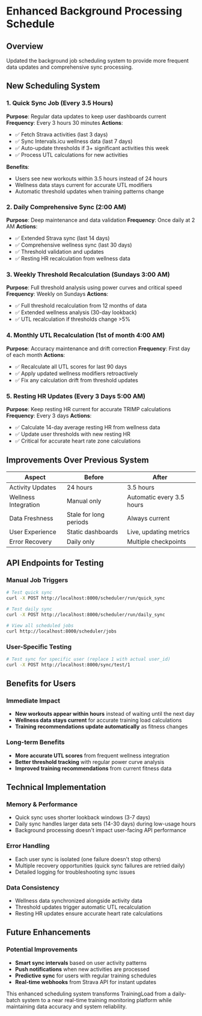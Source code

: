 # Enhanced Background Processing Schedule

## Overview
Updated the background job scheduling system to provide more frequent data updates and comprehensive sync processing.

## New Scheduling System

### 1. Quick Sync Job (Every 3.5 Hours)
**Purpose**: Regular data updates to keep user dashboards current
**Frequency**: Every 3 hours 30 minutes
**Actions**:
- ✅ Fetch Strava activities (last 3 days)
- ✅ Sync Intervals.icu wellness data (last 7 days)
- ✅ Auto-update thresholds if 3+ significant activities this week
- ✅ Process UTL calculations for new activities

**Benefits**:
- Users see new workouts within 3.5 hours instead of 24 hours
- Wellness data stays current for accurate UTL modifiers
- Automatic threshold updates when training patterns change

### 2. Daily Comprehensive Sync (2:00 AM)
**Purpose**: Deep maintenance and data validation
**Frequency**: Once daily at 2 AM
**Actions**:
- ✅ Extended Strava sync (last 14 days)
- ✅ Comprehensive wellness sync (last 30 days)
- ✅ Threshold validation and updates
- ✅ Resting HR recalculation from wellness data

### 3. Weekly Threshold Recalculation (Sundays 3:00 AM)
**Purpose**: Full threshold analysis using power curves and critical speed
**Frequency**: Weekly on Sundays
**Actions**:
- ✅ Full threshold recalculation from 12 months of data
- ✅ Extended wellness analysis (30-day lookback)
- ✅ UTL recalculation if thresholds change >5%

### 4. Monthly UTL Recalculation (1st of month 4:00 AM)
**Purpose**: Accuracy maintenance and drift correction
**Frequency**: First day of each month
**Actions**:
- ✅ Recalculate all UTL scores for last 90 days
- ✅ Apply updated wellness modifiers retroactively
- ✅ Fix any calculation drift from threshold updates

### 5. Resting HR Updates (Every 3 Days 5:00 AM)
**Purpose**: Keep resting HR current for accurate TRIMP calculations
**Frequency**: Every 3 days
**Actions**:
- ✅ Calculate 14-day average resting HR from wellness data
- ✅ Update user thresholds with new resting HR
- ✅ Critical for accurate heart rate zone calculations

## Improvements Over Previous System

| Aspect | Before | After |
|--------|--------|-------|
| Activity Updates | 24 hours | 3.5 hours |
| Wellness Integration | Manual only | Automatic every 3.5 hours |
| Data Freshness | Stale for long periods | Always current |
| User Experience | Static dashboards | Live, updating metrics |
| Error Recovery | Daily only | Multiple checkpoints |

## API Endpoints for Testing

### Manual Job Triggers
```bash
# Test quick sync
curl -X POST http://localhost:8000/scheduler/run/quick_sync

# Test daily sync  
curl -X POST http://localhost:8000/scheduler/run/daily_sync

# View all scheduled jobs
curl http://localhost:8000/scheduler/jobs
```

### User-Specific Testing
```bash
# Test sync for specific user (replace 1 with actual user_id)
curl -X POST http://localhost:8000/sync/test/1
```

## Benefits for Users

### Immediate Impact
- **New workouts appear within hours** instead of waiting until the next day
- **Wellness data stays current** for accurate training load calculations
- **Training recommendations update automatically** as fitness changes

### Long-term Benefits
- **More accurate UTL scores** from frequent wellness integration
- **Better threshold tracking** with regular power curve analysis
- **Improved training recommendations** from current fitness data

## Technical Implementation

### Memory & Performance
- Quick sync uses shorter lookback windows (3-7 days)
- Daily sync handles larger data sets (14-30 days) during low-usage hours
- Background processing doesn't impact user-facing API performance

### Error Handling
- Each user sync is isolated (one failure doesn't stop others)
- Multiple recovery opportunities (quick sync failures are retried daily)
- Detailed logging for troubleshooting sync issues

### Data Consistency
- Wellness data synchronized alongside activity data
- Threshold updates trigger automatic UTL recalculation
- Resting HR updates ensure accurate heart rate calculations

## Future Enhancements

### Potential Improvements
- **Smart sync intervals** based on user activity patterns
- **Push notifications** when new activities are processed
- **Predictive sync** for users with regular training schedules
- **Real-time webhooks** from Strava API for instant updates

This enhanced scheduling system transforms TrainingLoad from a daily-batch system to a near real-time training monitoring platform while maintaining data accuracy and system reliability.
